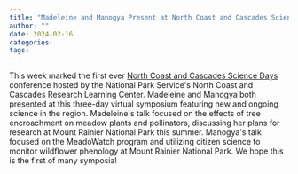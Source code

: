 ```yaml
---
title: "Madeleine and Manogya Present at North Coast and Cascades Science Days "
author: ""
date: 2024-02-16
categories:
tags: 
---
```

This week marked the first ever [North Coast and Cascades Science Days](https://www.nps.gov/rlc/northcoastcascades/science-days.htm) conference hosted by the National Park Service's North Coast and Cascades Research Learning Center. Madeleine and Manogya both presented at this three-day virtual symposium featuring new and ongoing science in the region. Madeleine's talk focused on the effects of tree encroachment on meadow plants and pollinators, discussing her plans for research at Mount Rainier National Park this summer. Manogya's talk focused on the MeadoWatch program and utilizing citizen science to monitor wildflower phenology at Mount Rainier National Park. We hope this is the first of many symposia!